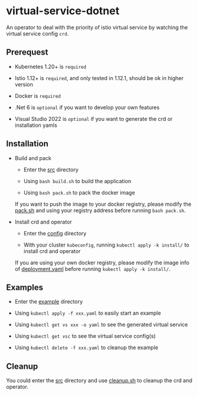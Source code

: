 # virtual-service-dotnet

An operator to deal with the priority of istio virtual service by watching the virtual service config `crd`.

## Prerequest

- Kubernetes 1.20+ is `required`
 
- Istio 1.12+ is `required`, and only tested in 1.12.1, should be ok in higher version

- Docker is `required`

- .Net 6 is `optional` if you want to develop your own features

- Visual Studio 2022 is `optional` if you want to generate the crd or installation yamls

## Installation

- Build and pack

  - Enter the [src](src) directory
  
  - Using `bash build.sh` to build the application
  
  - Using `bash pack.sh` to pack the docker image
  
  If you want to push the image to your docker registry, please modify the [pack.sh](src/pack.sh) and using your registry address before running `bash pack.sh`.

- Install crd and operator

  - Enter the [config](src/VirtualService.Net/config) directory

  - With your cluster `kubeconfig`, running `kubectl apply -k install/` to install crd and operator

  If you are using your own docker registry, please modify the image info of [deployment.yaml](src/VirtualService.Net/config/operator/deployment.yaml) before running `kubectl apply -k install/`.

## Examples

- Enter the [example](example) directory

- Using `kubectl apply -f xxx.yaml` to easily start an example

- Using `kubectl get vs xxx -o yaml` to see the generated virtual service

- Using `kubectl get vsc` to see the virtual service config(s)

- Using `kubectl delete -f xxx.yaml` to cleanup the example

## Cleanup

You could enter the [src](src) directory and use [cleanup.sh](src/cleanup.sh) to cleanup the crd and operator.
